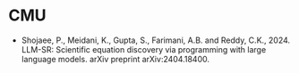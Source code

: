 # CMU

* Shojaee, P., Meidani, K., Gupta, S., Farimani, A.B. and Reddy, C.K., 2024.
  LLM-SR: Scientific equation discovery via programming with large language models.
  arXiv preprint arXiv:2404.18400.
